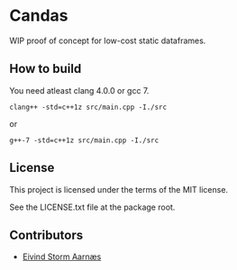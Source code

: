 
Candas
======

WIP proof of concept for low-cost static dataframes.

How to build
------------

You need atleast clang 4.0.0 or gcc 7. 

```
clang++ -std=c++1z src/main.cpp -I./src
```
or
```
g++-7 -std=c++1z src/main.cpp -I./src
```

License
-------

This project is licensed under the terms of the MIT license.

See the LICENSE.txt file at the package root.

Contributors
------------

 * [Eivind Storm Aarnæs](https://github.com/eistaa)

